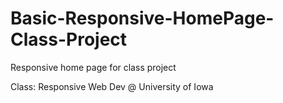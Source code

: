 # Basic-Responsive-HomePage-Class-Project
Responsive home page for class project

Class: Responsive Web Dev @ University of Iowa
